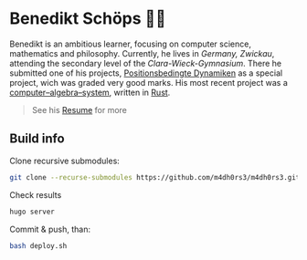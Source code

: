 # Benedikt Schöps 👨‍💻

Benedikt is an ambitious learner, focusing on computer science, mathematics and philosophy. Currently, he lives in _Germany, Zwickau_, attending the secondary level of the _Clara-Wieck-Gymnasium_. There he submitted one of his projects, [Positionsbedingte Dynamiken](https://github.com/m4dh0rs3/PBD) as a special project, wich was graded very good marks. His most recent project was a [computer–algebra–system](https://github.com/m4dh0rs3/cas), written in [Rust](https://rust-lang.com).

> See his [Resume](https://m4dh0rs3.github.io/resume/) for more

## Build info

Clone recursive submodules:

```Bash
git clone --recurse-submodules https://github.com/m4dh0rs3/m4dh0rs3.github.io.git
```

Check results

```Bash
hugo server
```

Commit & push, than:

```Bash
bash deploy.sh
```